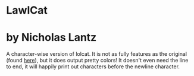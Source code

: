 # LawlCat
# by Nicholas Lantz

A character-wise version of lolcat. It is not as fully features as the original
(found [here](https://github.com/busyloop/lolcat)), but it does output pretty
colors! It doesn't even need the line to end, it will happily print out
characters before the newline character.
